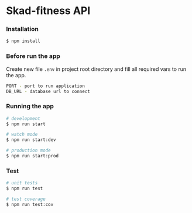 # Skad-fitness API

### Installation

```bash
$ npm install
```

### Before run the app

Create new file ```.env``` in project root directory and fill all required vars to run the app.

```bash
PORT - port to run application
DB_URL - database url to connect
```

### Running the app

```bash
# development
$ npm run start

# watch mode
$ npm run start:dev

# production mode
$ npm run start:prod
```

### Test

```bash
# unit tests
$ npm run test

# test coverage
$ npm run test:cov
```

